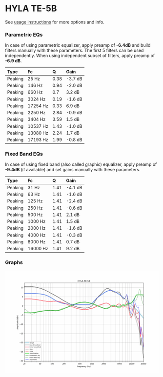 # HYLA TE-5B
See [usage instructions](https://github.com/jaakkopasanen/AutoEq#usage) for more options and info.

### Parametric EQs
In case of using parametric equalizer, apply preamp of **-6.4dB** and build filters manually
with these parameters. The first 5 filters can be used independently.
When using independent subset of filters, apply preamp of **-6.9 dB**.

| Type    | Fc       |    Q | Gain    |
|:--------|:---------|:-----|:--------|
| Peaking | 25 Hz    | 0.38 | -3.7 dB |
| Peaking | 146 Hz   | 0.94 | -2.0 dB |
| Peaking | 660 Hz   | 0.7  | 3.2 dB  |
| Peaking | 3024 Hz  | 0.19 | -1.6 dB |
| Peaking | 17254 Hz | 0.33 | 6.9 dB  |
| Peaking | 2250 Hz  | 2.84 | -0.9 dB |
| Peaking | 3404 Hz  | 3.59 | 1.5 dB  |
| Peaking | 10537 Hz | 1.43 | -1.0 dB |
| Peaking | 13080 Hz | 2.24 | 1.7 dB  |
| Peaking | 17193 Hz | 1.99 | -0.8 dB |

### Fixed Band EQs
In case of using fixed band (also called graphic) equalizer, apply preamp of **-9.4dB**
(if available) and set gains manually with these parameters.

| Type    | Fc       |    Q | Gain    |
|:--------|:---------|:-----|:--------|
| Peaking | 31 Hz    | 1.41 | -4.1 dB |
| Peaking | 63 Hz    | 1.41 | -1.6 dB |
| Peaking | 125 Hz   | 1.41 | -2.4 dB |
| Peaking | 250 Hz   | 1.41 | -0.6 dB |
| Peaking | 500 Hz   | 1.41 | 2.1 dB  |
| Peaking | 1000 Hz  | 1.41 | 1.5 dB  |
| Peaking | 2000 Hz  | 1.41 | -1.6 dB |
| Peaking | 4000 Hz  | 1.41 | -0.3 dB |
| Peaking | 8000 Hz  | 1.41 | 0.7 dB  |
| Peaking | 16000 Hz | 1.41 | 9.2 dB  |

### Graphs
![](./HYLA%20TE-5B.png)